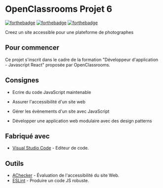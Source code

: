 # OpenClassrooms Projet 6

[![forthebadge](https://forthebadge.com/images/badges/uses-html.svg)](https://forthebadge.com) [![forthebadge](https://forthebadge.com/images/badges/uses-css.svg)](https://forthebadge.com) [![forthebadge](https://forthebadge.com/images/badges/made-with-javascript.svg)](https://forthebadge.com)

  

Creez un site accessible pour une plateforme de photographes 

## Pour commencer

Ce projet s'inscrit dans le cadre de la formation "Développeur d'application - Javascript React" proposée par OpenClassrooms. 

## Consignes

-   Ecrire du code JavaScript maintenable
    
-   Assurer l'accessibilité d'un site web
    
-   Gérer les évènements d'un site avec JavaScript
    
-   Développer une application web modulaire avec des design patterns

## Fabriqué avec

* [Visual Studio Code](https://code.visualstudio.com) - Editeur de code.

## Outils

* [AChecker](https://achecker.achecks.ca) - Évaluation de l'accessibilité du site Web.
* [ESLint](https://eslint.org/) - Produire un code JS robuste.